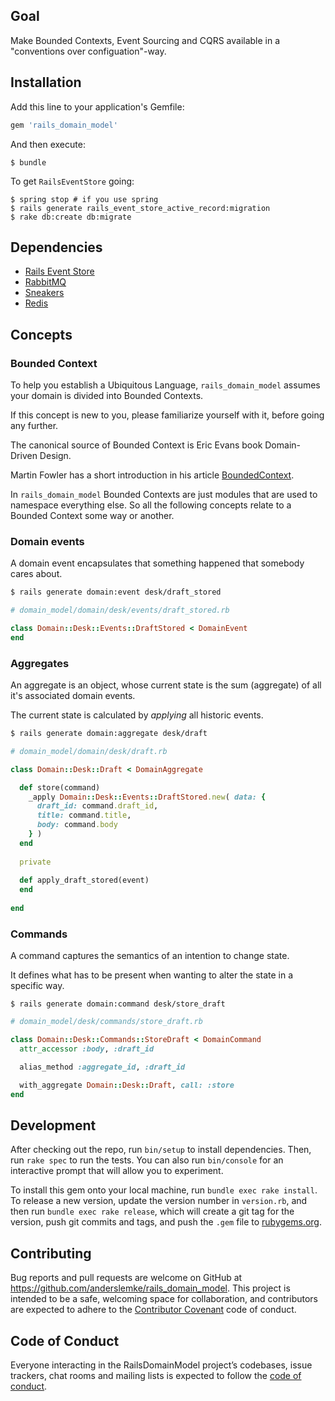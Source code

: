 ## Goal

Make Bounded Contexts, Event Sourcing and CQRS available in a "conventions over configuation"-way.

## Installation

Add this line to your application's Gemfile:

```ruby
gem 'rails_domain_model'
```

And then execute:

    $ bundle

To get `RailsEventStore` going:

```
$ spring stop # if you use spring
$ rails generate rails_event_store_active_record:migration
$ rake db:create db:migrate
```

## Dependencies

- [Rails Event Store](https://railseventstore.org)
- [RabbitMQ](https://www.rabbitmq.com/download.html)
- [Sneakers](http://jondot.github.io/sneakers/)
- [Redis](https://redis.io)

## Concepts

### Bounded Context

To help you establish a Ubiquitous Language, `rails_domain_model` assumes your domain is divided into Bounded Contexts.

If this concept is new to you, please familiarize yourself with it, before going any further.

The canonical source of Bounded Context is Eric Evans book Domain-Driven Design.

Martin Fowler has a short introduction in his article [BoundedContext](https://martinfowler.com/bliki/BoundedContext.html).

In `rails_domain_model` Bounded Contexts are just modules that are used to namespace everything else. So all the following concepts relate to a Bounded Context some way or another.

### Domain events

A domain event encapsulates that something happened that somebody cares about.

```bash
$ rails generate domain:event desk/draft_stored
```

```ruby
# domain_model/domain/desk/events/draft_stored.rb

class Domain::Desk::Events::DraftStored < DomainEvent
end
```

### Aggregates

An aggregate is an object, whose current state is the sum (aggregate) of all it's associated domain events. 

The current state is calculated by _applying_ all historic events.

```bash
$ rails generate domain:aggregate desk/draft
```

```ruby
# domain_model/domain/desk/draft.rb

class Domain::Desk::Draft < DomainAggregate

  def store(command)
    _apply Domain::Desk::Events::DraftStored.new( data: {
      draft_id: command.draft_id,
      title: command.title,
      body: command.body
    } )
  end
  
  private
  
  def apply_draft_stored(event)
  end
  
end
```

### Commands

A command captures the semantics of an intention to change state.

It defines what has to be present when wanting to alter the state in a specific way.

```
$ rails generate domain:command desk/store_draft
```

```ruby
# domain_model/desk/commands/store_draft.rb

class Domain::Desk::Commands::StoreDraft < DomainCommand
  attr_accessor :body, :draft_id

  alias_method :aggregate_id, :draft_id

  with_aggregate Domain::Desk::Draft, call: :store
end
```


## Development

After checking out the repo, run `bin/setup` to install dependencies. Then, run `rake spec` to run the tests. You can also run `bin/console` for an interactive prompt that will allow you to experiment.

To install this gem onto your local machine, run `bundle exec rake install`. To release a new version, update the version number in `version.rb`, and then run `bundle exec rake release`, which will create a git tag for the version, push git commits and tags, and push the `.gem` file to [rubygems.org](https://rubygems.org).

## Contributing

Bug reports and pull requests are welcome on GitHub at https://github.com/anderslemke/rails_domain_model. This project is intended to be a safe, welcoming space for collaboration, and contributors are expected to adhere to the [Contributor Covenant](http://contributor-covenant.org) code of conduct.

## Code of Conduct

Everyone interacting in the RailsDomainModel project’s codebases, issue trackers, chat rooms and mailing lists is expected to follow the [code of conduct](https://github.com/anderslemke/rails_domain_model/blob/master/CODE_OF_CONDUCT.md).
